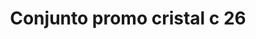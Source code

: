 ---
title: Conjunto promo cristal c 26
date: 
draft: false

# descripcion
description : Conjunto de cadena y dije con cristal. Largo de cadena 40, 45 o 50 cm a elección

materials: Plata 925

color: 

dimensions: 

code: 06-26-0769

type: "Conjuntos"

categories: []

price: $4.410,00

price_eftvo: $3.750,00

# Images
# first image will be shown in the product page
images:
  # - image: "images/path_to_image"
  # La ubicacion de las imagenes es imagenes/Conjuntos/Conjuntos.Cadena y Dije/06-26-0769-conjunto-promo-cristal-c-26
  - image: "./images/conjuntos/cadena_y_dije/06-26-0769-conjunto-promo-cristal-c-26.jpg"
---